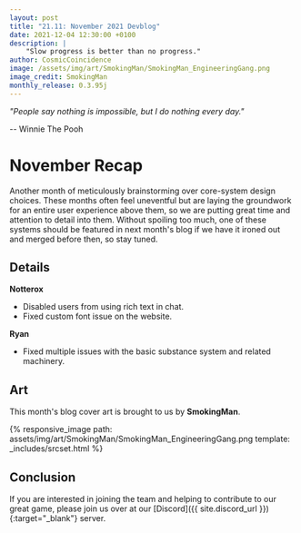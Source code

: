 ```yaml
---
layout: post
title: "21.11: November 2021 Devblog"
date: 2021-12-04 12:30:00 +0100
description: |
    "Slow progress is better than no progress."
author: CosmicCoincidence
image: /assets/img/art/SmokingMan/SmokingMan_EngineeringGang.png
image_credit: SmokingMan
monthly_release: 0.3.95j
---
```


*"People say nothing is impossible, but I do nothing every day."*

-- Winnie The Pooh

# November Recap

Another month of meticulously brainstorming over core-system design choices. These months often feel uneventful but are laying the groundwork for an entire user experience above them, so we are putting great time and attention to detail into them. Without spoiling too much, one of these systems should be featured in next month's blog if we have it ironed out and merged before then, so stay tuned.

## Details

**Notterox**
- Disabled users from using rich text in chat.
- Fixed custom font issue on the website.

**Ryan**
- Fixed multiple issues with the basic substance system and related machinery.

## Art

This month's blog cover art is brought to us by **SmokingMan**.

{% responsive_image path: assets/img/art/SmokingMan/SmokingMan_EngineeringGang.png template: _includes/srcset.html %}

## Conclusion

If you are interested in joining the team and helping to contribute to our great game, please join us over at our [Discord]({{ site.discord_url }}){:target="_blank"} server.
